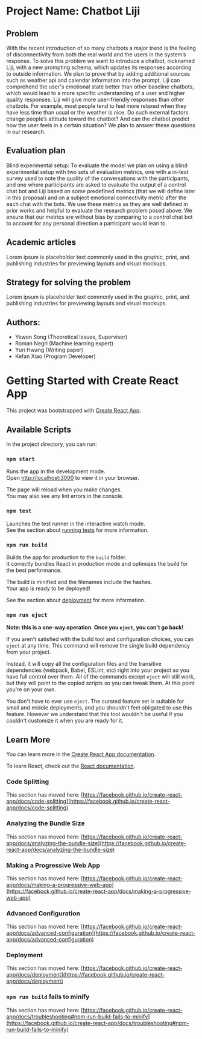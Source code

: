 # Project Name: Chatbot Liji

## Problem
With the recent introduction of so many chatbots a major trend is the feeling of disconnectivity from both the real world and the users in the system’s response. To solve this problem we want to introduce a chatbot, nicknamed Liji, with a new prompting schema, which updates its responses according to outside information. We plan to prove that by adding additional sources such as weather api and calendar information into the prompt, Liji can comprehend the user's emotional state better than other baseline chatbots, which would lead to a more specific understanding of a user and higher quality responses. Liji will give more user-friendly responses than other chatbots. For example, most people tend to feel more relaxed when they have less time than usual or the weather is nice. Do such external factors change people’s attitude toward the chatbot? And can the chatbot predict how the user feels in a certain situation? We plan to answer these questions in our research.

## Evaluation plan
Blind experimental setup: To evaluate the model we plan on using a blind experimental setup with two sets of evaluation metrics, one with a in-test survey used to note the quality of the conversations with the participants, and one where participants are asked to evaluate the output of a control chat bot and Liji based on some predefined metrics (that we will define later in this proposal) and on a subject emotional connectivity metric after the each chat with the bots. We use these metrics as they are well defined in prior works and helpful to evaluate the research problem posed above. We ensure that our metrics are without bias by comparing to a control chat bot to account for any personal direction a participant would lean to. 

## Academic articles
Lorem ipsum is placeholder text commonly used in the graphic, print, and publishing industries for previewing layouts and visual mockups.

## Strategy for solving the problem
Lorem ipsum is placeholder text commonly used in the graphic, print, and publishing industries for previewing layouts and visual mockups.

## Authors: 
- Yewon Song (Theoretical Issues, Supervisor)
- Roman Negri (Machine learning expert)
- Yuri Hwang (Writing paper)
- Kefan Xiao (Program Developer)

# Getting Started with Create React App

This project was bootstrapped with [Create React App](https://github.com/facebook/create-react-app).

## Available Scripts

In the project directory, you can run:

### `npm start`

Runs the app in the development mode.\
Open [http://localhost:3000](http://localhost:3000) to view it in your browser.

The page will reload when you make changes.\
You may also see any lint errors in the console.

### `npm test`

Launches the test runner in the interactive watch mode.\
See the section about [running tests](https://facebook.github.io/create-react-app/docs/running-tests) for more information.

### `npm run build`

Builds the app for production to the `build` folder.\
It correctly bundles React in production mode and optimizes the build for the best performance.

The build is minified and the filenames include the hashes.\
Your app is ready to be deployed!

See the section about [deployment](https://facebook.github.io/create-react-app/docs/deployment) for more information.

### `npm run eject`

**Note: this is a one-way operation. Once you `eject`, you can't go back!**

If you aren't satisfied with the build tool and configuration choices, you can `eject` at any time. This command will remove the single build dependency from your project.

Instead, it will copy all the configuration files and the transitive dependencies (webpack, Babel, ESLint, etc) right into your project so you have full control over them. All of the commands except `eject` will still work, but they will point to the copied scripts so you can tweak them. At this point you're on your own.

You don't have to ever use `eject`. The curated feature set is suitable for small and middle deployments, and you shouldn't feel obligated to use this feature. However we understand that this tool wouldn't be useful if you couldn't customize it when you are ready for it.

## Learn More

You can learn more in the [Create React App documentation](https://facebook.github.io/create-react-app/docs/getting-started).

To learn React, check out the [React documentation](https://reactjs.org/).

### Code Splitting

This section has moved here: [https://facebook.github.io/create-react-app/docs/code-splitting](https://facebook.github.io/create-react-app/docs/code-splitting)

### Analyzing the Bundle Size

This section has moved here: [https://facebook.github.io/create-react-app/docs/analyzing-the-bundle-size](https://facebook.github.io/create-react-app/docs/analyzing-the-bundle-size)

### Making a Progressive Web App

This section has moved here: [https://facebook.github.io/create-react-app/docs/making-a-progressive-web-app](https://facebook.github.io/create-react-app/docs/making-a-progressive-web-app)

### Advanced Configuration

This section has moved here: [https://facebook.github.io/create-react-app/docs/advanced-configuration](https://facebook.github.io/create-react-app/docs/advanced-configuration)

### Deployment

This section has moved here: [https://facebook.github.io/create-react-app/docs/deployment](https://facebook.github.io/create-react-app/docs/deployment)

### `npm run build` fails to minify

This section has moved here: [https://facebook.github.io/create-react-app/docs/troubleshooting#npm-run-build-fails-to-minify](https://facebook.github.io/create-react-app/docs/troubleshooting#npm-run-build-fails-to-minify)
